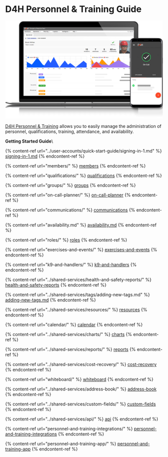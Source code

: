 # D4H Personnel & Training Guide

![](<../.gitbook/assets/image (1) (1).png>)

[D4H Personnel & Training](https://d4htechnologies.com/personnel-training) allows you to easily manage the administration of personnel, qualifications, training, attendance, and availability.

**Getting Started Guide**\


{% content-ref url="../user-accounts/quick-start-guide/signing-in-1.md" %}
[signing-in-1.md](../user-accounts/quick-start-guide/signing-in-1.md)
{% endcontent-ref %}

{% content-ref url="members/" %}
[members](members/)
{% endcontent-ref %}

{% content-ref url="qualifications/" %}
[qualifications](qualifications/)
{% endcontent-ref %}

{% content-ref url="groups/" %}
[groups](groups/)
{% endcontent-ref %}

{% content-ref url="on-call-planner/" %}
[on-call-planner](on-call-planner/)
{% endcontent-ref %}

{% content-ref url="communications/" %}
[communications](communications/)
{% endcontent-ref %}

{% content-ref url="availability.md" %}
[availability.md](availability.md)
{% endcontent-ref %}

{% content-ref url="roles/" %}
[roles](roles/)
{% endcontent-ref %}

{% content-ref url="exercises-and-events/" %}
[exercises-and-events](exercises-and-events/)
{% endcontent-ref %}

{% content-ref url="k9-and-handlers/" %}
[k9-and-handlers](k9-and-handlers/)
{% endcontent-ref %}

{% content-ref url="../shared-services/health-and-safety-reports/" %}
[health-and-safety-reports](../shared-services/health-and-safety-reports/)
{% endcontent-ref %}

{% content-ref url="../shared-services/tags/adding-new-tags.md" %}
[adding-new-tags.md](../shared-services/tags/adding-new-tags.md)
{% endcontent-ref %}

{% content-ref url="../shared-services/resources/" %}
[resources](../shared-services/resources/)
{% endcontent-ref %}

{% content-ref url="calendar/" %}
[calendar](calendar/)
{% endcontent-ref %}

{% content-ref url="../shared-services/charts/" %}
[charts](../shared-services/charts/)
{% endcontent-ref %}

{% content-ref url="../shared-services/reports/" %}
[reports](../shared-services/reports/)
{% endcontent-ref %}

{% content-ref url="../shared-services/cost-recovery/" %}
[cost-recovery](../shared-services/cost-recovery/)
{% endcontent-ref %}

{% content-ref url="whiteboard/" %}
[whiteboard](whiteboard/)
{% endcontent-ref %}

{% content-ref url="../shared-services/address-book/" %}
[address-book](../shared-services/address-book/)
{% endcontent-ref %}

{% content-ref url="../shared-services/custom-fields/" %}
[custom-fields](../shared-services/custom-fields/)
{% endcontent-ref %}

{% content-ref url="../shared-services/api/" %}
[api](../shared-services/api/)
{% endcontent-ref %}

{% content-ref url="personnel-and-training-integrations/" %}
[personnel-and-training-integrations](personnel-and-training-integrations/)
{% endcontent-ref %}

{% content-ref url="personnel-and-training-app/" %}
[personnel-and-training-app](personnel-and-training-app/)
{% endcontent-ref %}





